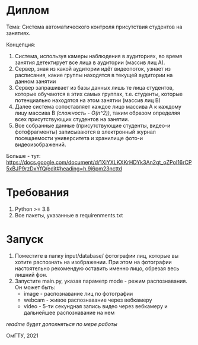 # Диплом

Тема: Система автоматического контроля присутствия студентов на занятиях. 

Концепция:
1. Система, используя камеры наблюдения в аудиториях, во время занятия детектирует все лица в аудитории (массив лиц А). 
2. Сервер, зная из какой аудитории идёт видеопоток, узнает из расписания, какие группы находятся в текущей аудитории на данном занятии
3. Сервер запрашивает из базы данных лишь те лица студентов, которые обучаются в этих самых группах, т.е. студенты, которые потенциально находятся на этом занятии (массив лиц В)
4. Далее система сопоставляет каждое лицо массива А к каждому лицу массива В *(сложность - O(n^2))*, таким образом определяя всех присутствующих студентов на занятии. 
5. Все собранные данные (присутствующие студенты, видео-и фотофрагменты) записываются в электронный журнал посещаемости университета и хранилище фото-и видеоизображений.

Больше - тут: https://docs.google.com/document/d/1XiYXLKXKrHDYk3An2qt_oZPoI16rCP5xBJP9rzDxYfQ/edit#heading=h.9i6pm23ncttd

# Требования
  1. Python >= 3.8
  2. Все пакеты, указанные в requirenments.txt

# Запуск
  1. Поместите в папку input/database/ фотографии лиц, которые вы хотите распознать на изображении. При этом на фотографии настоятельно рекомендую оставить именно лицо, обрезая весь лишний фон. 
  2. Запустите main.py, указав параметр mode - режим распознавания. Он может быть:
      - image - распознавание лиц по фотографии
      - webcam - живое распознавание через вебкамеру
      - video - 5-ти секундная запись видео через вебкамеру и дальнейшее распознавание на нем
  



*readme будет дополняться по мере работы*

ОмГТУ, 2021
